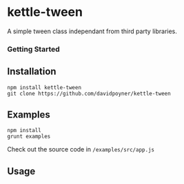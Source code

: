 kettle-tween
=============

A simple tween class independant from third party libraries.

### Getting Started

## Installation
```
npm install kettle-tween
git clone https://github.com/davidpoyner/kettle-tween
```

## Examples
```
npm install
grunt examples
```

Check out the source code in `/examples/src/app.js`

## Usage

